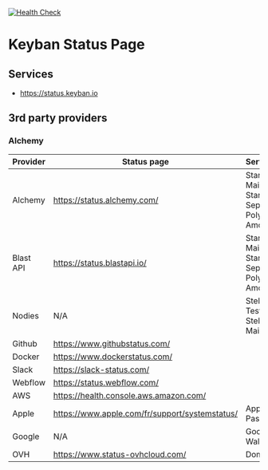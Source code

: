 [![Health Check](../../actions/workflows/health-check.yml/badge.svg)](../../actions/workflows/health-check.yml)

# Keyban Status Page

## Services

- https://status.keyban.io

## 3rd party providers

### Alchemy


Provider | Status page | Services
---------|----------|---------
 Alchemy | https://status.alchemy.com/ | Starknet Mainnet, Starknet Sepolia, Polygon Amoy
 Blast API | https://status.blastapi.io/ | Starknet Mainnet, Starknet Sepolia, Polygon Amoy
 Nodies | N/A | Stellar Testnet, Stellar Mainnet
 Github | https://www.githubstatus.com/ |
 Docker | https://www.dockerstatus.com/ |
 Slack | https://slack-status.com/ |
 Webflow | https://status.webflow.com/ |
 AWS | https://health.console.aws.amazon.com/ |
 Apple | https://www.apple.com/fr/support/systemstatus/ | Apple Pass
 Google | N/A | Google Wallet
 OVH | https://www.status-ovhcloud.com/ | Domain

